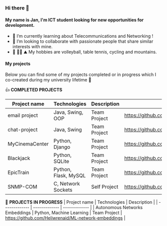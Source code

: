 ### Hi there 👋

#### My name is Jan, I'm ICT student looking for new opportunities for development.
 
- 🌱 I’m currently learning about Telecommunications and Networking ! 
- 👯 I’m looking to collaborate with passionate people that share similar interests with mine.
- :volleyball: :biking_man: :mountain: My hobbies are volleyball, table tennis, cycling and mountains.

#### My projects

Below you can find some of my projects completed or in progress which I co-created during my university lifetime :school:

:+1: **COMPLETED PROJECTS**

| Project name  | Technologies | Description | Link | 
| ------------- | ------------- | ------------- | ------------- | 
| email project  | Java, Swing, OOP  | Team Project | https://github.com/janek1842/University_Scripts/tree/Java/PocztaFINAL |
| chat-project  | Java, Swing  | Team Project | https://github.com/janek1842/chat-project |
| MyCinemaCenter  | Python, Django  | Team Project | https://github.com/janek1842/MyCinemaCenter | 
| Blackjack  | Python, SQLite  | Team Project | https://github.com/janek1842/Blackjack | 
| EpicTrain  | Python, Flask, MySQL  | Team Project | https://github.com/janek1842/EpicTrain | 
| SNMP-COM  | C, Network Sockets  | Self Project | https://github.com/janek1842/SNMP-COM | 

:muscle: **PROJECTS IN PROGRESS**
| Project name  | Technologies | Description | 
| ------------- | ------------- | ------------- | 
| Autonomous Networks Embeddings  | Python, Machine Learning  | Team Project | https://github.com/Heliwrenaid/ML-network-embeddings | 
